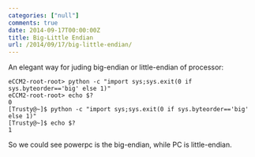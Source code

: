 ```yaml
---
categories: ["null"]
comments: true
date: 2014-09-17T00:00:00Z
title: Big-Little Endian
url: /2014/09/17/big-little-endian/
---
```


An elegant way for juding big-endian or little-endian of processor:    

```
eCCM2-root-root> python -c "import sys;sys.exit(0 if sys.byteorder=='big' else 1)"
eCCM2-root-root> echo $?
0
[Trusty@~]$ python -c "import sys;sys.exit(0 if sys.byteorder=='big' else 1)"
[Trusty@~]$ echo $?
1

```
So we could see powerpc is the big-endian, while PC is little-endian.    
